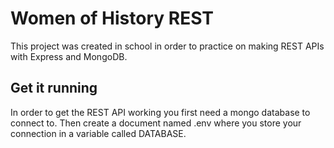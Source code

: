 # Women of History REST
This project was created in school in order to practice on making REST APIs with Express and MongoDB. 

## Get it running
In order to get the REST API working you first need a mongo database to connect to. Then create a document named .env where you store your connection in a variable called DATABASE.